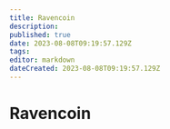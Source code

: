 ```yaml
---
title: Ravencoin
description: 
published: true
date: 2023-08-08T09:19:57.129Z
tags: 
editor: markdown
dateCreated: 2023-08-08T09:19:57.129Z
---
```


# Ravencoin
